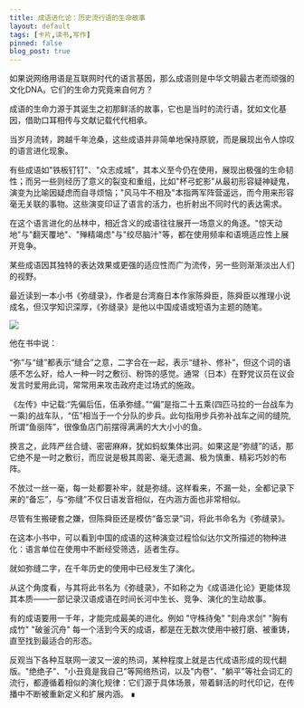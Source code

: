 ```yaml
---
title: 成语进化论：历史流行语的生命故事
layout: default
tags: [卡片,读书,写作]
pinned: false
blog_post: true
---
```



如果说网络用语是互联网时代的语言基因，那么成语则是中华文明最古老而顽强的文化DNA。它们的生命力究竟来自何方？  



成语的生命力源于其诞生之初那鲜活的故事，它也是当时的流行语，犹如文化基因，借助口耳相传与文献记载代代相承。



当岁月流转，跨越千年沧桑，这些成语并非简单地保持原貌，而是展现出令人惊叹的语言进化现象。



有些成语如"铁板钉钉"、"众志成城"，其本义至今仍在使用，展现出极强的生命韧性；而另一些则经历了意义的裂变和重组，比如"杯弓蛇影"从最初形容疑神疑鬼，演变为比喻因疑虑而自寻烦恼；"风马牛不相及"本指两军阵营遥远，而今用来形容毫无关联的事物。这些演变印证了语言的活力，也折射出不同时代的表达需求。



在这个语言进化的丛林中，相近含义的成语往往展开一场意义的角逐。"惊天动地"与"翻天覆地"、"殚精竭虑"与"绞尽脑汁"等，都在使用频率和语境适应性上展开竞争。



某些成语因其独特的表达效果或更强的适应性而广为流传，另一些则渐渐淡出人们的视野。



最近读到一本小书《弥缝录》，作者是台湾裔日本作家陈舜臣，陈舜臣以推理小说成名，但汉学知识深厚，《弥缝录》是他以中国成语或短语为主题的随笔。



![](https://s3.bmp.ovh/imgs/2024/11/23/c5820d26e4061e79.jpg)



他在书中说：



“弥”与“缝”都表示“缝合”之意，二字合在一起，表示“缝补、修补”，但这个词的语感不怎么好，给人一种一时之敷衍、粉饰的感觉。通常（日本）在野党议员在议会发言时爱用此词，常常用来攻击政府走过场式的施政。



《左传》中记载:“先偏后伍，伍承弥缝。”“偏”是指二十五乘(四匹马拉的一台战车为一乘)的战车队，“伍”相当于一个分队的步兵。此句指用步兵弥补战车之间的缝院,所谓“鱼丽阵”，很像鱼店门前摆得满满的大大小小的鱼。



换言之，此阵严丝合缝、密密麻麻，犹如蚂蚁集体出洞。如果这是“弥缝”的话，那它绝不是一时之敷衍，而应说是极其周密、毫无遗漏、极为慎重、精彩巧妙的布阵。



不放过一丝一毫，每一处都要补牢，就是弥缝。这样看来，不漏一处，全都记录下来的“备忘”，与“弥缝”不仅日语发音相似，在内涵方面也非常相似。



尽管有生搬硬套之嫌，但陈舜臣还是模仿“备忘录”词，将此书命名为《弥缝录》。



在这本小书中，可以看到中国的成语的这种演变过程恰似达尔文所描述的物种进化：语言单位在使用中不断经受筛选，适者生存。



就如弥缝二字，在千年历史的使用中已经发生了演化。



从这个角度看，与其将此书名为《弥缝录》，不如称之为《成语进化论》更能体现其本质——一部记录汉语成语在时间长河中生长、竞争、演化的生动故事。



有的成语要用一千年，才能完成最美的进化。例如 "守株待兔"   "刻舟求剑"   "胸有成竹"   "破釜沉舟"  每一个活到今天的成语，都是在无数次使用中被打磨、被重铸，直至找到最适合的形态。



反观当下各种互联网一波又一波的热词，某种程度上就是古代成语形成的现代翻版。"绝绝子"、"小丑竟是我自己"等网络热词，以及"内卷"、"躺平"等社会词汇的流行，都遵循着相似的演化规律：它们源于具体场景，带着鲜活的时代印记，在传播中不断被重新定义和扩展内涵。  ∎



